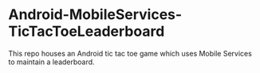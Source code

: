 Android-MobileServices-TicTacToeLeaderboard
===========================================

This repo houses an Android tic tac toe game which uses Mobile Services to maintain a leaderboard.